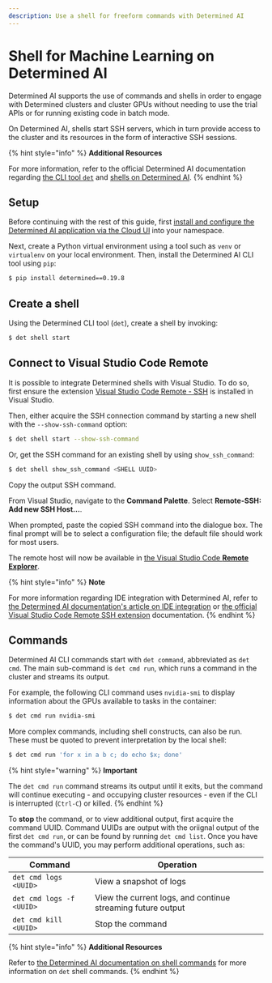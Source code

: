 ```yaml
---
description: Use a shell for freeform commands with Determined AI
---
```


# Shell for Machine Learning on Determined AI

Determined AI supports the use of commands and shells in order to engage with Determined clusters and cluster GPUs without needing to use the trial APIs or for running existing code in batch mode.

On Determined AI, shells start SSH servers, which in turn provide access to the cluster and its resources in the form of interactive SSH sessions.

{% hint style="info" %}
**Additional Resources**

For more information, refer to the official Determined AI documentation regarding [the CLI tool `det`](https://docs.determined.ai/latest/interfaces/commands-and-shells.html#command-line-interface-cli-reference) and [shells on Determined AI](https://docs.determined.ai/latest/interfaces/commands-and-shells.html#shells).
{% endhint %}

## Setup

Before continuing with the rest of this guide, first [install and configure the Determined AI application via the Cloud UI](../../../compass/determined-ai/gpt-neox.md#install-the-determined-application) into your namespace.

Next, create a Python virtual environment using a tool such as `venv` or `virtualenv` on your local environment. Then, install the Determined AI CLI tool using `pip`:

```bash
$ pip install determined==0.19.8
```

## Create a shell

Using the Determined CLI tool (`det`), create a shell by invoking:

```bash
$ det shell start
```

## Connect to Visual Studio Code Remote

It is possible to integrate Determined shells with Visual Studio. To do so, first ensure the extension [Visual Studio Code Remote - SSH](https://marketplace.visualstudio.com/items?itemName=ms-vscode-remote.remote-ssh) is installed in Visual Studio.

Then, either acquire the SSH connection command by starting a new shell with the `--show-ssh-command` option:

```bash
$ det shell start --show-ssh-command
```

Or, get the SSH command for an existing shell by using `show_ssh_command`:

```bash
$ det shell show_ssh_command <SHELL UUID>
```

Copy the output SSH command.

From Visual Studio, navigate to the **Command Palette**. Select **Remote-SSH: Add new SSH Host...**.

When prompted, paste the copied SSH command into the dialogue box. The final prompt will be to select a configuration file; the default file should work for most users.

The remote host will now be available in [the Visual Studio Code **Remote Explorer**](https://code.visualstudio.com/docs/remote/ssh).

{% hint style="info" %}
**Note**

For more information regarding IDE integration with Determined AI, refer to [the Determined AI documentation's article on IDE integration](https://docs.determined.ai/latest/interfaces/ide-integration.html) or [the official Visual Studio Code Remote SSH extension](https://code.visualstudio.com/docs/remote/ssh) documentation.
{% endhint %}

## Commands

Determined AI CLI commands start with `det command`, abbreviated as `det cmd`. The main sub-command is `det cmd run`, which runs a command in the cluster and streams its output.

For example, the following CLI command uses `nvidia-smi` to display information about the GPUs available to tasks in the container:

```bash
$ det cmd run nvidia-smi
```

More complex commands, including shell constructs, can also be run. These must be quoted to prevent interpretation by the local shell:

```bash
$ det cmd run 'for x in a b c; do echo $x; done'
```

{% hint style="warning" %}
**Important**

The `det cmd run` command streams its output until it exits, but the command will continue executing - and occupying cluster resources - even if the CLI is interrupted (`Ctrl-C`) or killed.
{% endhint %}

To **stop** the command, or to view additional output, first acquire the command UUID. Command UUIDs are output with the oriignal output of the first `det cmd run`, or can be found by running `det cmd list`. Once you have the command's UUID, you may perform additional operations, such as:

| Command                  | Operation                                                   |
| ------------------------ | ----------------------------------------------------------- |
| `det cmd logs <UUID>`    | View a snapshot of logs                                     |
| `det cmd logs -f <UUID>` | View the current logs, and continue streaming future output |
| `det cmd kill <UUID>`    | Stop the command                                            |

{% hint style="info" %}
**Additional Resources**

Refer to [the Determined AI documentation on shell commands](https://docs.determined.ai/latest/interfaces/commands-and-shells.html#commands) for more information on `det` shell commands.
{% endhint %}
